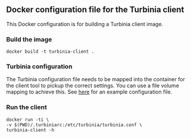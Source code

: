 ## Docker configuration file for the Turbinia client
This Docker configuration is for building a Turbinia client image.

### Build the image
```
docker build -t turbinia-client .
```

### Turbinia configuration
The Turbinia configuration file needs to be mapped into the container for the client tool to pickup the correct settings. You can use a file volume mapping to achieve this. See [here](https://raw.githubusercontent.com/google/turbinia/master/turbinia/config/turbinia_config_tmpl.py) for an example configuration file.

### Run the client
```
docker run -ti \
-v $(PWD)/.turbiniarc:/etc/turbinia/turbinia.conf \
turbinia-client -h
```

